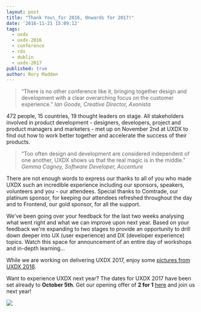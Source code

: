 ```yaml
---
layout: post
title: "Thank You\_for 2016, Onwards for 2017!"
date: '2016-11-21 15:09:12'
tags:
  - uxdx
  - uxdx-2016
  - conference
  - rds
  - dublin
  - uxdx-2017
published: true
author: Rory Madden
---
```



>“There is no other conference like it, bringing together design and development with a clear overarching focus on the customer experience.”
*Ian Goode, Creative Director, Axonista*

472 people, 15 countries, 19 thought leaders on stage. All stakeholders involved in product development - designers, developers, project and product managers and marketers - met up on November 2nd at UXDX to find out how to work better together and accelerate the success of their products.

>“Too often design and development are considered independent of one another, UXDX shows us that the real magic is in the middle.”
*Gemma Cagney, Software Developer, Accenture*

There are not enough words to express our thanks to all of you who made UXDX such an incredible experience including our sponsors, speakers, volunteers and you - our attendees. Special thanks to Comtrade, our platinum sponsor, for keeping our attendees refreshed throughout the day and to Frontend, our gold sponsor, for all the support.

We've been going over your feedback for the last two weeks analysing what went right and what we can improve upon next year. Based on your feedback we're expanding to two stages to provide an opportunity to drill down deeper into UX (user experience) and DX (developer experience) topics. Watch this space for announcement of an entire day of workshops and in-depth learning... 

While we are working on delivering UXDX 2017, enjoy some [pictures from UXDX 2016](https://www.facebook.com/media/set/?set=a.224765851276875.1073741830.107055676381227&type=1&l=63eda5b344).

Want to experience UXDX next year? The dates for UXDX 2017 have been set already to **October 5th**. Get our opening offer of **2 for 1** [here](https://uxdxconf.com/#/tickets) and join us next year!

![](/content/images/2016/11/sponsors-2.PNG)
